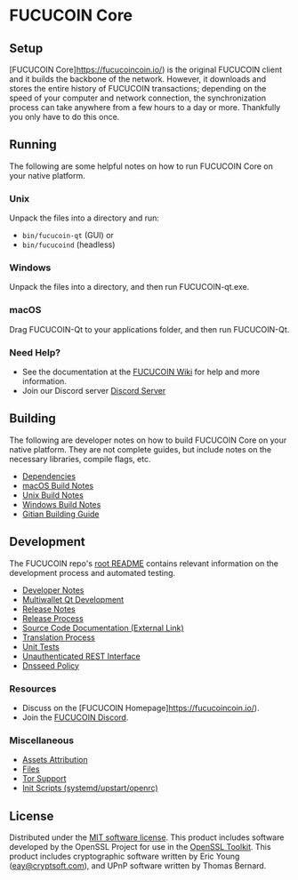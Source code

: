 FUCUCOIN Core
=============

Setup
---------------------
[FUCUCOIN Core]https://fucucoincoin.io/) is the original FUCUCOIN client and it builds the backbone of the network. However, it downloads and stores the entire history of FUCUCOIN transactions; depending on the speed of your computer and network connection, the synchronization process can take anywhere from a few hours to a day or more. Thankfully you only have to do this once.

Running
---------------------
The following are some helpful notes on how to run FUCUCOIN Core on your native platform.

### Unix

Unpack the files into a directory and run:

- `bin/fucucoin-qt` (GUI) or
- `bin/fucucoind` (headless)

### Windows

Unpack the files into a directory, and then run FUCUCOIN-qt.exe.

### macOS

Drag FUCUCOIN-Qt to your applications folder, and then run FUCUCOIN-Qt.

### Need Help?

* See the documentation at the [FUCUCOIN Wiki](https://github.com/fucucoin/FUCU.git)
for help and more information.
* Join our Discord server [Discord Server](https://discord.gg/T3CYMwTfjJ)

Building
---------------------
The following are developer notes on how to build FUCUCOIN Core on your native platform. They are not complete guides, but include notes on the necessary libraries, compile flags, etc.

- [Dependencies](dependencies.md)
- [macOS Build Notes](build-osx.md)
- [Unix Build Notes](build-unix.md)
- [Windows Build Notes](build-windows.md)
- [Gitian Building Guide](gitian-building.md)

Development
---------------------
The FUCUCOIN repo's [root README](/README.md) contains relevant information on the development process and automated testing.

- [Developer Notes](developer-notes.md)
- [Multiwallet Qt Development](multiwallet-qt.md)
- [Release Notes](release-notes.md)
- [Release Process](release-process.md)
- [Source Code Documentation (External Link)](https://github.com/fucucoin/FUCU.git)
- [Translation Process](translation_process.md)
- [Unit Tests](unit-tests.md)
- [Unauthenticated REST Interface](REST-interface.md)
- [Dnsseed Policy](dnsseed-policy.md)

### Resources
* Discuss on the [FUCUCOIN Homepage]https://fucucoincoin.io/).
* Join the [FUCUCOIN Discord](https://discord.gg/T3CYMwTfjJ).

### Miscellaneous
- [Assets Attribution](assets-attribution.md)
- [Files](files.md)
- [Tor Support](tor.md)
- [Init Scripts (systemd/upstart/openrc)](init.md)

License
---------------------
Distributed under the [MIT software license](/COPYING).
This product includes software developed by the OpenSSL Project for use in the [OpenSSL Toolkit](https://www.openssl.org/). This product includes
cryptographic software written by Eric Young ([eay@cryptsoft.com](mailto:eay@cryptsoft.com)), and UPnP software written by Thomas Bernard.
